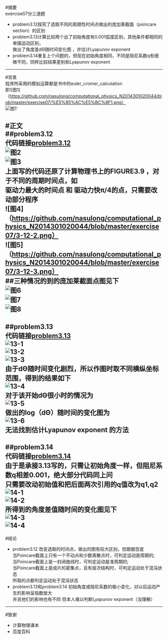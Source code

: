 #摘要   
exercise07分三道题  
* problem3.12探究了选取不同的周期性时间点做出的庞加莱截面（poincare section）的区别
* problem3.13计算比较两个出了初始角度有0.001弧度区别，其他条件都相同的单摆运动区别，     
  做出了角度差dΘ随时间变化图 ，并估计Lyapunov exponent    
* problem3.14重复上个问题的，但现在初始角度相同，不同是阻尼系数q有细微不同，同样比较结果差别和Lyapunov exponent   
---

#背景   
程序所采用的模拟运算都是书中的euler_cromer_calculation   
即![图1]（https://github.com/nasulong/computational_physics_N2014301020044/blob/master/exercise07/%E5%85%AC%E5%BC%8F1.png）    
  ![图1'](https://github.com/nasulong/computational_physics_N2014301020044/blob/master/exercise07/%E5%85%AC%E5%BC%8F2.png)

#正文   
##problem3.12    
代码链接[problem3.12](https://github.com/nasulong/computational_physics_N2014301020044/blob/master/exercise07/exercise07_problem%203.12.py)  
![图2](https://github.com/nasulong/computational_physics_N2014301020044/blob/master/exercise07/3-12-1%E4%BB%A3%E7%A0%81%E4%B8%8A%E5%8D%8A%E9%83%A8%E5%88%86.png)  
![图3](https://github.com/nasulong/computational_physics_N2014301020044/blob/master/exercise07/3-12-1%E4%BB%A3%E7%A0%81%E4%B8%8B%E5%8D%8A%E9%83%A8%E5%88%86.png)    
上面写的代码还原了计算物理书上的FIGURE3.9 ，对于不同的周期时间点，如    
驱动力最大的时间点 和 驱动力快π/4的点，只需要改动部分程序    
![图4]（https://github.com/nasulong/computational_physics_N2014301020044/blob/master/exercise07/3-12-2.png）   
![图5]（https://github.com/nasulong/computational_physics_N2014301020044/blob/master/exercise07/3-12-3.png）   
##三种情况的到的庞加莱截面点图见下  
![图6](https://github.com/nasulong/computational_physics_N2014301020044/blob/master/exercise07/figure_3.12-1.png)   
![图7](https://github.com/nasulong/computational_physics_N2014301020044/blob/master/exercise07/figure_3-12-2.png)   
![图8](https://github.com/nasulong/computational_physics_N2014301020044/blob/master/exercise07/figure_3-12-3.png)    
---   

##problem3.13   
代码链接[problem3.13](https://github.com/nasulong/computational_physics_N2014301020044/blob/master/exercise07/problem3.13.py)   
![13-1](https://github.com/nasulong/computational_physics_N2014301020044/blob/master/exercise07/3-13-%E4%BB%A3%E7%A0%81%E4%B8%8A%E5%8D%8A%E9%83%A8%E5%88%86%E5%9B%BE.png)   
![13-2](https://github.com/nasulong/computational_physics_N2014301020044/blob/master/exercise07/3-13-%E4%BB%A3%E7%A0%81%E4%B8%AD%E9%83%A8%E5%88%86%E5%9B%BE.png)   
![13-3](https://github.com/nasulong/computational_physics_N2014301020044/blob/master/exercise07/3-13-%E4%BB%A3%E7%A0%81%E4%B8%8B%E5%8D%8A%E9%83%A8%E5%88%86%E5%9B%BE.png)   
由于dΘ随时间变化剧烈，所以作图时取不同横纵坐标范围，得到的结果如下   
![13-4](https://github.com/nasulong/computational_physics_N2014301020044/blob/master/exercise07/figure_3.13-1.png)    
对于该开始dΘ很小时的情况为   
![13-5](https://github.com/nasulong/computational_physics_N2014301020044/blob/master/exercise07/figure_3.13-2.png)   
做出的log（dΘ）随时间的变化图为     
![13-6](https://github.com/nasulong/computational_physics_N2014301020044/blob/master/exercise07/figure_3.13-3.png)     
无法找到估计Lyapunov exponent 的方法    
---   

##problem3.14   
代码链接[problem3.14]()   
由于是承接3.13写的，只需让初始角度一样，但阻尼系数q相差0.001，绝大部分代码同上问   
只需要改动初始值和把后面两次引用的q值改为q1,q2   
![14-1](https://github.com/nasulong/computational_physics_N2014301020044/blob/master/exercise07/3-14-%E4%BB%A3%E7%A0%81%E6%94%B9%E5%8A%A8%E4%B8%8A.png)    
![14-2](https://github.com/nasulong/computational_physics_N2014301020044/blob/master/exercise07/3-14-%E4%BB%A3%E7%A0%81%E6%94%B9%E5%8A%A8%E4%B8%8B.png)    
所得到的角度差值随时间的变化图见下   
![14-3](https://github.com/nasulong/computational_physics_N2014301020044/blob/master/exercise07/figure_3.14-1.png)    
![14-4](https://github.com/nasulong/computational_physics_N2014301020044/blob/master/exercise07/figure_3-14-2.png)     
---    

#结论   
* problem3.12 改变选取的时间点，做出的图有较大区别，但跟据百度   
  当Poincare截面上只有一个不动点和少数离散点时，可判定运动是周期的;     
  当Poincare截面上是一封闭曲线时，可判定运动是准周期的;    
  当Poincare截面上是成片的密集点，且有层次结构时，可判定运动处于混沌状态  
  所取的点都判定运动处于混沌状态   
* problem3.13和problem3.14 初始角度或阻尼系数的极小变化，对以后运动产生的影响呈指数放大   
   并且他们的影响也有不同   但本人难以判断Lyapunov exponent（没理解）   
---   

#致谢   
* 计算物理课本    
* 百度百科     








